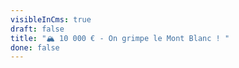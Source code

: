 ```yaml
---
visibleInCms: true
draft: false
title: "🏔 10 000 € - On grimpe le Mont Blanc ! "
done: false
---
```

